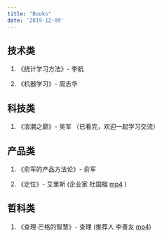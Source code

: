 ```yaml
---
title: "Books"
date: '2019-12-09'
---
```



## 技术类

1. 《统计学习方法》- 李航

2. 《机器学习》- 周志华


## 科技类

1. 《浪潮之巅》- 吴军  （已看完，欢迎一起学习交流）


## 产品类

1. 《俞军的产品方法论》- 俞军

2. 《定位》- 艾里斯 (企业家 杜国楹 <a href="/quote/mp4_two.mp4" target="_blank">mp4</a> )


## 哲科类

1. 《查理·芒格的智慧》- 查理 (推荐人 李善友 <a href="/quote/mp4_one.mp4" target="_blank">mp4</a>)
